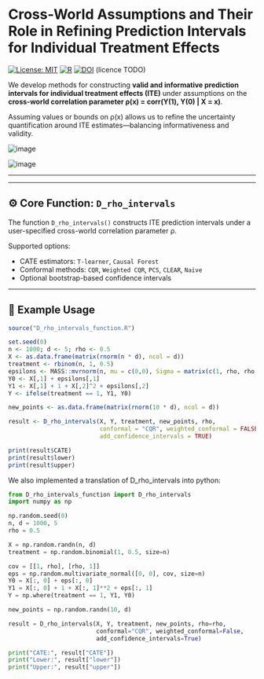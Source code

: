 # Cross-World Assumptions and Their Role in Refining Prediction Intervals for Individual Treatment Effects

[![License: MIT](https://img.shields.io/badge/license-MIT-blue.svg)](LICENSE)
[![R](https://img.shields.io/badge/R-4.2+-blue.svg)](https://www.r-project.org/)
[![DOI](https://zenodo.org/badge/DOI/10.5281/zenodo.1234567.svg)](https://doi.org/10.5281/zenodo.1234567)
(licence TODO)

We develop methods for constructing **valid and informative prediction intervals for individual treatment effects (ITE)** under assumptions on the **cross-world correlation parameter ρ(x) = corr(Y(1), Y(0) | X = x)**.

Assuming values or bounds on ρ(x) allows us to refine the uncertainty quantification around ITE estimates—balancing informativeness and validity.

![image](https://github.com/user-attachments/assets/8597020a-61f6-4fbc-97f5-46dfe4fdadd1)

![image](https://github.com/user-attachments/assets/ed7e234e-bc1f-46cd-a66c-2b742987f8e2)

---
---

## ⚙️ Core Function: `D_rho_intervals`

The function `D_rho_intervals()` constructs ITE prediction intervals under a user-specified cross-world correlation parameter ρ.

Supported options:
- CATE estimators: `T-learner`, `Causal Forest`
- Conformal methods: `CQR`, `Weighted CQR`, `PCS`, `CLEAR`, `Naive`
- Optional bootstrap-based confidence intervals

---

## 🧪 Example Usage

```r
source("D_rho_intervals_function.R")

set.seed(0)
n <- 1000; d <- 5; rho <- 0.5
X <- as.data.frame(matrix(rnorm(n * d), ncol = d))
treatment <- rbinom(n, 1, 0.5)
epsilons <- MASS::mvrnorm(n, mu = c(0,0), Sigma = matrix(c(1, rho, rho, 1), 2))
Y0 <- X[,1] + epsilons[,1]
Y1 <- X[,1] + 1 + X[,2]^2 + epsilons[,2]
Y <- ifelse(treatment == 1, Y1, Y0)

new_points <- as.data.frame(matrix(rnorm(10 * d), ncol = d))

result <- D_rho_intervals(X, Y, treatment, new_points, rho,
                          conformal = "CQR", weighted_conformal = FALSE,
                          add_confidence_intervals = TRUE)

print(result$CATE)
print(result$lower)
print(result$upper)
```
We also implemented a translation of D_rho_intervals into python:

```python
from D_rho_intervals_function import D_rho_intervals
import numpy as np

np.random.seed(0)
n, d = 1000, 5
rho = 0.5

X = np.random.randn(n, d)
treatment = np.random.binomial(1, 0.5, size=n)

cov = [[1, rho], [rho, 1]]
eps = np.random.multivariate_normal([0, 0], cov, size=n)
Y0 = X[:, 0] + eps[:, 0]
Y1 = X[:, 0] + 1 + X[:, 1]**2 + eps[:, 1]
Y = np.where(treatment == 1, Y1, Y0)

new_points = np.random.randn(10, d)

result = D_rho_intervals(X, Y, treatment, new_points, rho=rho,
                         conformal="CQR", weighted_conformal=False,
                         add_confidence_intervals=True)

print("CATE:", result["CATE"])
print("Lower:", result["lower"])
print("Upper:", result["upper"])












